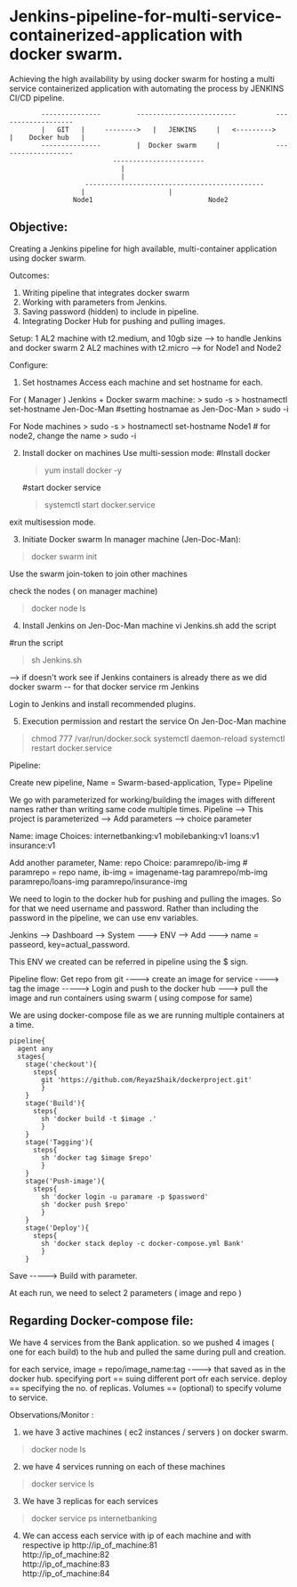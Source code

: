 # Jenkins-pipeline-for-multi-service-containerized-application with docker swarm.
Achieving the high availability by using docker swarm for hosting a multi service containerized application with automating the process by JENKINS CI/CD pipeline.

```
		---------------			-------------------------	  	   -------------------
		|   GIT   |     -------->	|	JENKINS		|   <--------->	   |	Docker hub   |
		---------------			|  Docker swarm		|	           -------------------
						  -----------------------	   
							|
							|
				   ---------------------------------------------
				  |						|
				Node1				       	      Node2
```

Objective:
--------------
Creating a Jenkins pipeline for high available, multi-container application using docker swarm.

Outcomes:
  1. Writing pipeline that integrates docker swarm
  2. Working with parameters from Jenkins.
  3. Saving password (hidden) to include in pipeline.
  4. Integrating Docker Hub for pushing and pulling images. 


Setup:
	1 AL2 machine with t2.medium, and 10gb size   --> to handle Jenkins and docker swarm 
	2 AL2 machines with t2.micro 				--> for Node1 and Node2


Configure:

1. Set hostnames 
  Access each machine and set hostname for each.

  For ( Manager ) Jenkins + Docker swarm machine:
    > sudo -s
    > hostnamectl set-hostname Jen-Doc-Man		#setting hostnamae as Jen-Doc-Man
    > sudo -i

  For Node machines
    > sudo -s
    > hostnamectl set-hostname Node1			# for node2, change the name
    > sudo -i

2. Install docker on machines
  Use multi-session mode:
    #Install docker 
    > yum install docker -y

    #start docker service
    > systemctl start docker.service

  exit multisession mode.

3. Initiate Docker swarm 
  In manager machine (Jen-Doc-Man):
  > docker swarm init
  
  Use the swarm join-token to join other machines

  check the nodes ( on manager machine)
  > docker node ls

4. Install Jenkins on Jen-Doc-Man machine
  vi Jenkins.sh
  add the script
  
  #run the script
  > sh Jenkins.sh

  --> if doesn't work see if Jenkins containers is already there as we did docker swarm -- for that docker service rm Jenkins

  Login to Jenkins and install recommended plugins.
  
5. Execution permission and restart the service
    On Jen-Doc-Man machine

  > chmod 777 /var/run/docker.sock
  > systemctl daemon-reload
  > systemctl restart docker.service

	
Pipeline:
	
Create new pipeline, Name = Swarm-based-application, Type= Pipeline

We go with parameterized for working/building the images with different names rather than writing same code multiple times.
Pipeline --> This project is parameterized --> Add parameters --> choice parameter

Name: image
Choices:
  internetbanking:v1
  mobilebanking:v1
  loans:v1
  insurance:v1

Add another parameter,
Name: repo
Choice:
  paramrepo/ib-img  					# paramrepo = repo name, ib-img = imagename-tag
  paramrepo/mb-img
  paramrepo/loans-img
  paramrepo/insurance-img

We need to login to the docker hub for pushing and pulling the images.
So for that we need username and password.
Rather than including the password in the pipeline, we can use env variables.

Jenkins --> Dashboard --> System ---> ENV --> Add ---> name = passeord, key=actual_password.

This ENV we created can be referred in pipeline using the $ sign.

Pipeline flow:
  Get repo from git ----> create an image for service ----> tag the image -----> Login and push to the docker hub  ---> pull the image and run containers using swarm ( using compose for same) 
  
  We are using docker-compose file as we are running multiple containers at a time.
```
pipeline{
  agent any
  stages{
    stage('checkout'){
      steps{ 
        git 'https://github.com/ReyazShaik/dockerproject.git'
        }
    }
    stage('Build'){
      steps{
        sh 'docker build -t $image .'
        }
    }
    stage('Tagging'){
      steps{
        sh 'docker tag $image $repo'
        }
    }
    stage('Push-image'){
      steps{ 
        sh 'docker login -u paramare -p $password'
        sh 'docker push $repo' 
        }
    }
    stage('Deploy'){
      steps{
        sh 'docker stack deploy -c docker-compose.yml Bank'
        }
    }

```

  Save -----> Build with parameter.

  At each run, we need to select 2 parameters ( image and repo )
  



Regarding Docker-compose file:
----------------------------------------------
  We have 4 services from the Bank application.
  so we pushed 4 images ( one for each build) to the hub and pulled the same during pull and creation.
  
  for each service, 
    image = repo/image_name:tag  ----> that saved as in the docker hub.
    specifying port == suing different port ofr each service.
    deploy == specifying the no. of replicas.
    Volumes == (optional) to specify volume to service.


Observations/Monitor :
		
1. we have 3 active machines ( ec2 instances / servers ) on docker swarm.
  > docker node ls
2. we have 4 services running on each of these machines
  > docker service ls
3. We have 3 replicas for each services
  > docker service ps internetbanking
4. We can access each service with ip of each machine and with respective ip
  http://ip_of_machine:81    
  http://ip_of_machine:82  
  http://ip_of_machine:83  
  http://ip_of_machine:84  
